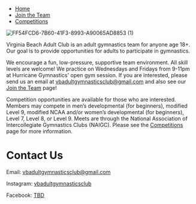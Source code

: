 - [Home](https://vbadultgymnasticsclub.github.io)
- [Join the Team](https://vbadultgymnasticsclub.github.io/join-the-team)
- [Competitions](https://vbadultgymnasticsclub.github.io/competitions)

![FF54FCD6-7B60-41F3-8993-A90065AD8853 (1)](https://user-images.githubusercontent.com/108369432/180617739-968e173c-7bb4-4aaf-9256-3db3ecc70489.JPG)


Virginia Beach Adult Club is an adult gymnastics team for anyone age 18+.   Our goal is to provide opportunities for adults to participate in gymnastics.

We encourage a fun, low-pressure, supportive team environment.   All skill levels are welcome!  We practice on Wednesdays and Fridays from 9-11pm at Hurricane Gymnastics' open gym session. If you are interested, please send us an email at [vbadultgymnasticsclub@gmail.com](mailto:vbadultgymnasticsclub@gmail.com) and also see our [Join the Team](https://vbadultgymnasticsclub.github.io/join-the-team) page!

Competition opportunities are available for those who are interested.  Members may compete in men’s developmental (for beginners), modified Level 9,  modified NCAA and/or women’s developmental (for beginners), Level 7, Level 8, or Level 9.   Meets are through the National Association of Intercollegiate Gymnastics Clubs (NAIGC). Please see the [Competitions](https://vbadultgymnasticsclub.github.io/competitions) page for more information.

# Contact Us
Email: [vbadultgymnasticsclub@gmail.com](mailto:vbadultgymnasticsclub@gmail.com)

Instagram: [vbadultgymnasticsclub](https://www.instagram.com/vbadultgymnasticsclub/)

Facebook: [TBD]()

